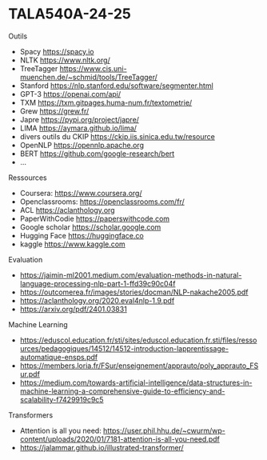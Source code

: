 # TALA540A-24-25

Outils
- Spacy https://spacy.io
- NLTK https://www.nltk.org/
- TreeTagger https://www.cis.uni-muenchen.de/~schmid/tools/TreeTagger/
- Stanford https://nlp.stanford.edu/software/segmenter.html
- GPT-3 https://openai.com/api/
- TXM https://txm.gitpages.huma-num.fr/textometrie/
- Grew https://grew.fr/
- Japre https://pypi.org/project/japre/
- LIMA https://aymara.github.io/lima/
- divers outils du CKIP https://ckip.iis.sinica.edu.tw/resource
- OpenNLP https://opennlp.apache.org
- BERT https://github.com/google-research/bert
- ...

Ressources
- Coursera: https://www.coursera.org/
- Openclassrooms: https://openclassrooms.com/fr/
- ACL https://aclanthology.org
- PaperWithCodie https://paperswithcode.com
- Google scholar https://scholar.google.com 
- Hugging Face https://huggingface.co
- kaggle https://www.kaggle.com

Evaluation
- https://jaimin-ml2001.medium.com/evaluation-methods-in-natural-language-processing-nlp-part-1-ffd39c90c04f
- https://outcomerea.fr/images/stories/docman/NLP-nakache2005.pdf
- https://aclanthology.org/2020.eval4nlp-1.9.pdf
- https://arxiv.org/pdf/2401.03831

Machine Learning 
- https://eduscol.education.fr/sti/sites/eduscol.education.fr.sti/files/ressources/pedagogiques/14512/14512-introduction-lapprentissage-automatique-ensps.pdf
- https://members.loria.fr/FSur/enseignement/apprauto/poly_apprauto_FSur.pdf
- https://medium.com/towards-artificial-intelligence/data-structures-in-machine-learning-a-comprehensive-guide-to-efficiency-and-scalability-f7429919c9c5

Transformers
- Attention is all you need: https://user.phil.hhu.de/~cwurm/wp-content/uploads/2020/01/7181-attention-is-all-you-need.pdf
- https://jalammar.github.io/illustrated-transformer/




